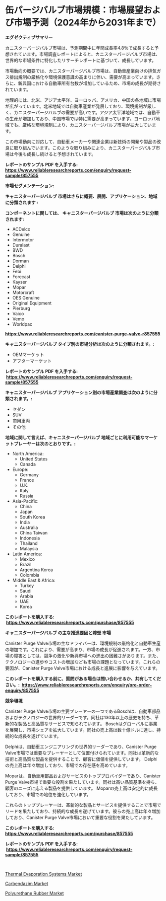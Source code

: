 <p><h1>缶パージバルブ市場規模：市場展望および市場予測（2024年から2031年まで）</h1></p><p><strong>エグゼクティブサマリー</strong></p>
<p><p>カニスターパージバルブ市場は、予測期間中に年間成長率4.8％で成長すると予想されています。市場調査レポートによると、カニスターパージバルブ市場は、世界的な市場条件に特化したリサーチレポートに基づいて、成長しています。</p><p>市場動向の概要では、カニスターパージバルブ市場は、自動車産業向けの排気ガス排出規制の厳格化や環境保護意識の高まりに伴い、需要が高まっています。さらに、新興国における自動車所有台数が増加しているため、市場の成長が期待されています。</p><p>地理的には、北米、アジア太平洋、ヨーロッパ、アメリカ、中国の各地域に市場が広がっています。北米地域では自動車産業が発展しており、環境規制が厳しく、カニスターパージバルブの需要が高いです。アジア太平洋地域では、自動車の生産が増加しており、中国市場では特に需要が高まっています。ヨーロッパ地域でも、厳格な環境規制により、カニスターパージバルブ市場が拡大しています。</p><p>この市場動向に対応して、自動車メーカーや関連企業は新技術の開発や製品の改良に取り組んでいます。このような取り組みにより、カニスターパージバルブ市場は今後も成長し続けると予想されています。</p></p>
<p><strong>レポートのサンプル PDF を入手する: <a href="https://www.reliableresearchreports.com/enquiry/request-sample/857555">https://www.reliableresearchreports.com/enquiry/request-sample/857555</a></strong></p>
<p><strong>市場セグメンテーション:</strong></p>
<p><strong> キャニスターパージバルブ 市場はさらに概要、展開、アプリケーション、地域に分類されます :</strong></p>
<p><strong>コンポーネントに関しては、 キャニスターパージバルブ 市場は次のように分類されます: &nbsp;</strong></p>
<p><ul><li>ACDelco</li><li>Genuine</li><li>Intermotor</li><li>Duralast</li><li>BWD</li><li>Bosch</li><li>Dorman</li><li>Delphi</li><li>Febi</li><li>Forecast</li><li>Kayser</li><li>Mopar</li><li>Motorcraft</li><li>OES Genuine</li><li>Original Equipment</li><li>Pierburg</li><li>Vaico</li><li>Vemo</li><li>Worldpac</li></ul></p>
<p><strong><a href="https://www.reliableresearchreports.com/canister-purge-valve-r857555">https://www.reliableresearchreports.com/canister-purge-valve-r857555</a></strong></p>
<p><strong> キャニスターパージバルブ タイプ別の市場分析は次のように分類されます。:</strong></p>
<p><ul><li>OEMマーケット</li><li>アフターマーケット</li></ul></p>
<p><strong>レポートのサンプル PDF を入手する: &nbsp;<a href="https://www.reliableresearchreports.com/enquiry/request-sample/857555">https://www.reliableresearchreports.com/enquiry/request-sample/857555</a></strong></p>
<p><strong> キャニスターパージバルブ アプリケーション別の市場産業調査は次のように分類されます。:</strong></p>
<p><ul><li>セダン</li><li>SUV</li><li>商用車両</li><li>その他</li></ul></p>
<p><strong>地域に関して言えば、キャニスターパージバルブ 地域ごとに利用可能なマーケットプレーヤーは次のとおりです。:</strong></p>
<p><ul>
    <li>
        North America:
        <ul>
            <li>United States</li>
            <li>Canada</li>
        </ul>
    </li>
    <li>
        Europe:
        <ul>
            <li>Germany</li>
            <li>France</li>
            <li>U.K.</li>
            <li>Italy</li>
            <li>Russia</li>
        </ul>
    </li>
    <li>
        Asia-Pacific:
        <ul>
            <li>China</li>
            <li>Japan</li>
            <li>South Korea</li>
            <li>India</li>
            <li>Australia</li>
            <li>China Taiwan</li>
            <li>Indonesia</li>
            <li>Thailand</li>
            <li>Malaysia</li>
        </ul>
    </li>
    <li>
        Latin America:
        <ul>
            <li>Mexico</li>
            <li>Brazil</li>
            <li>Argentina Korea</li>
            <li>Colombia</li>
        </ul>
    </li>
    <li>
        Middle East & Africa:
        <ul>
            <li>Turkey</li>
            <li>Saudi</li>
            <li>Arabia</li>
            <li>UAE</li>
            <li>Korea</li>
        </ul>
    </li>
    </ul></p>
<p><strong>このレポートを購入する: &nbsp;<a href="https://www.reliableresearchreports.com/purchase/857555">https://www.reliableresearchreports.com/purchase/857555</a></strong></p>
<p><strong>キャニスターパージバルブ の主な推進要因と障壁 市場</strong></p>
<p><p>Canister Purge Valve市場の主なドライバーは、環境規制の厳格化と自動車生産の増加です。これにより、需要が高まり、市場の成長が促進されます。一方、市場の障害としては、競争の激化や新興市場への進出の困難さがあります。また、テクノロジーの進歩やコストの増加なども市場の課題となっています。これらの要因が、Canister Purge Valve市場における成長と進展に影響を与えています。</p></p>
<p><strong>このレポートを購入する前に、質問がある場合は問い合わせるか、共有してください。:&nbsp; <a href="https://www.reliableresearchreports.com/enquiry/pre-order-enquiry/857555">https://www.reliableresearchreports.com/enquiry/pre-order-enquiry/857555</a></strong></p>
<p><strong>競争環境</strong></p>
<p><p>Canister Purge Valve市場の主要プレーヤーの一つであるBoschは、自動車部品およびテクノロジーの世界的リーダーです。同社は130年以上の歴史を持ち、革新的な製品と高品質なサービスで知られています。 Boschはグローバルに事業を展開し、市場シェアを拡大しています。同社の売上高は数十億ドルに達し、持続的な成長を遂げています。</p><p>Delphiは、自動車エンジニアリングの世界的リーダーであり、Canister Purge Valve市場では重要なプレーヤーとして位置付けられています。同社は革新的な技術と高品質な製品を提供することで、顧客に価値を提供しています。 Delphiの売上高は年々増加しており、市場での存在感を高めています。</p><p>Moparは、自動車用部品およびサービスのトッププロバイダーであり、Canister Purge Valve市場で重要な役割を果たしています。同社は高い品質基準を持ち、顧客のニーズに応える製品を提供しています。 Moparの売上高は安定的に成長しており、市場での地位を強化しています。</p><p>これらのトッププレーヤーは、革新的な製品とサービスを提供することで市場でリードを果たしており、持続的な成長を遂げています。彼らの売上高は年々増加しており、Canister Purge Valve市場において重要な役割を果たしています。</p></p>
<p><strong>このレポートを購入する: &nbsp; <a href="https://www.reliableresearchreports.com/purchase/857555">https://www.reliableresearchreports.com/purchase/857555</a></strong></p>
<p><strong>レポートのサンプル PDF を入手する: &nbsp;<a href="https://www.reliableresearchreports.com/enquiry/request-sample/857555">https://www.reliableresearchreports.com/enquiry/request-sample/857555</a></strong><strong></strong></p>
<p>&nbsp;</p>
<p><p><a href="https://github.com/AKSHATREPORTPRIME/Market-Research-Report-List-4/blob/main/thermal-evaporation-systems-market.md">Thermal Evaporation Systems Market</a></p><p><a href="https://copper-carbon-84f.notion.site/Carbendazim-Market-Size-Share-Trends-Analysis-Report-By-Material-By-Type-By-End-user-By-Region-961c44ef03eb41479680223d57ec21a8">Carbendazim Market</a></p><p><a href="https://cedar-agate-3da.notion.site/Polyurethane-Rubber-Market-Research-Report-Reveals-The-Latest-Trends-And-Opportunities-of-this-Marke-edb12e49f3254b6bb9202a0013689167">Polyurethane Rubber Market</a></p></p>